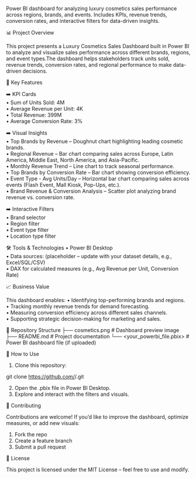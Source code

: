 Power BI dashboard for analyzing luxury cosmetics sales performance across regions, brands, and events. Includes KPIs, revenue trends, conversion rates, and interactive filters for data-driven insights.

📊 Project Overview  

This project presents a Luxury Cosmetics Sales Dashboard built in Power BI to analyze and visualize sales performance across different brands, regions, and event types.The dashboard helps stakeholders track units sold, revenue trends, conversion rates, and regional performance to make data-driven decisions.  

🚀 Key Features  

 ➡️ KPI Cards             
        • Sum of Units Sold: 4M          
        • Average Revenue per Unit: 4K          
        • Total Revenue: 399M            
        • Average Conversion Rate: 3%               

 ➡️ Visual Insights  
   • Top Brands by Revenue – Doughnut chart highlighting leading cosmetic brands.  
   • Regional Revenue – Bar chart comparing sales across Europe, Latin America, Middle East, North America, and Asia-Pacific.  
   • Monthly Revenue Trend – Line chart to track seasonal performance.  
   • Top Brands by Conversion Rate – Bar chart showing conversion efficiency.  
   • Event Type - Avg Units/Day – Horizontal bar chart comparing sales across events (Flash Event, Mall Kiosk, Pop-Ups, etc.).  
   • Brand Revenue & Conversion Analysis – Scatter plot analyzing brand revenue vs. conversion rate.    

 ➡️ Interactive Filters    
   • Brand selector    
   • Region filter    
   • Event type filter    
   • Location type filter   

🛠️ Tools & Technologies
   • Power BI Desktop  
   • Data sources: (placeholder – update with your dataset details, e.g., Excel/SQL/CSV)  
   • DAX for calculated measures (e.g., Avg Revenue per Unit, Conversion Rate)  

📈 Business Value

This dashboard enables:
  • Identifying top-performing brands and regions.  
  • Tracking monthly revenue trends for demand forecasting.    
  • Measuring conversion efficiency across different sales channels.    
  • Supporting strategic decision-making for marketing and sales.  

📂 Repository Structure
├── cosmetics.png        # Dashboard preview image
├── README.md            # Project documentation
└── <your_powerbi_file.pbix>  # Power BI dashboard file (if uploaded)

📌 How to Use
1. Clone this repository:

git clone https://github.com/<your-username>/<repo-name>.git  

2. Open the .pbix file in Power BI Desktop.    
3. Explore and interact with the filters and visuals.    

🤝 Contributing  

Contributions are welcome! If you’d like to improve the dashboard, optimize measures, or add new visuals:
 1. Fork the repo  
 2. Create a feature branch  
 3. Submit a pull request  

📜 License

This project is licensed under the MIT License – feel free to use and modify.
